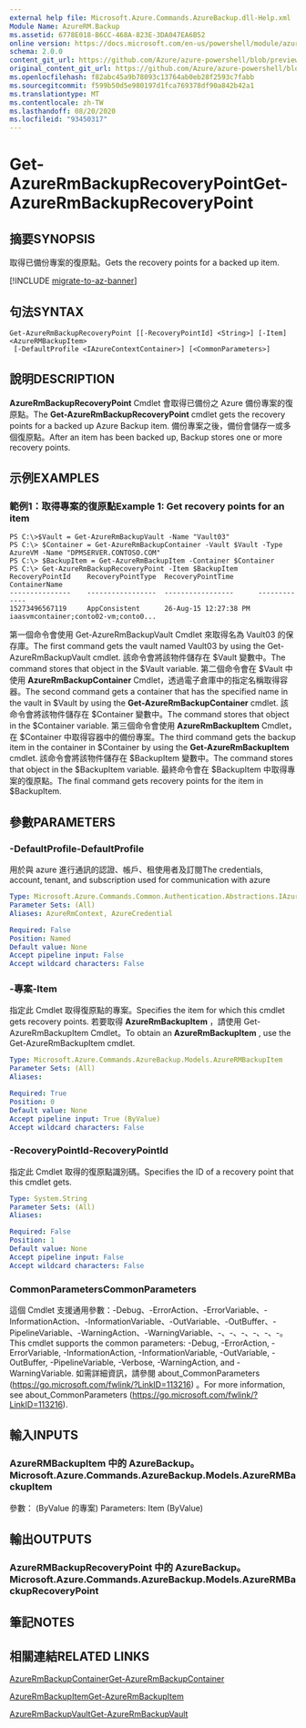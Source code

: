 ```yaml
---
external help file: Microsoft.Azure.Commands.AzureBackup.dll-Help.xml
Module Name: AzureRM.Backup
ms.assetid: 6778E018-B6CC-468A-823E-3DA047EA6B52
online version: https://docs.microsoft.com/en-us/powershell/module/azurerm.backup/get-azurermbackuprecoverypoint
schema: 2.0.0
content_git_url: https://github.com/Azure/azure-powershell/blob/preview/src/ResourceManager/AzureBackup/Commands.AzureBackup/help/Get-AzureRmBackupRecoveryPoint.md
original_content_git_url: https://github.com/Azure/azure-powershell/blob/preview/src/ResourceManager/AzureBackup/Commands.AzureBackup/help/Get-AzureRmBackupRecoveryPoint.md
ms.openlocfilehash: f82abc45a9b78093c13764ab0eb28f2593c7fabb
ms.sourcegitcommit: f599b50d5e980197d1fca769378df90a842b42a1
ms.translationtype: MT
ms.contentlocale: zh-TW
ms.lasthandoff: 08/20/2020
ms.locfileid: "93450317"
---
```

# <span data-ttu-id="f2b5a-101">Get-AzureRmBackupRecoveryPoint</span><span class="sxs-lookup"><span data-stu-id="f2b5a-101">Get-AzureRmBackupRecoveryPoint</span></span>

## <span data-ttu-id="f2b5a-102">摘要</span><span class="sxs-lookup"><span data-stu-id="f2b5a-102">SYNOPSIS</span></span>
<span data-ttu-id="f2b5a-103">取得已備份專案的復原點。</span><span class="sxs-lookup"><span data-stu-id="f2b5a-103">Gets the recovery points for a backed up item.</span></span>

[!INCLUDE [migrate-to-az-banner](../../includes/migrate-to-az-banner.md)]

## <span data-ttu-id="f2b5a-104">句法</span><span class="sxs-lookup"><span data-stu-id="f2b5a-104">SYNTAX</span></span>

```
Get-AzureRmBackupRecoveryPoint [[-RecoveryPointId] <String>] [-Item] <AzureRMBackupItem>
 [-DefaultProfile <IAzureContextContainer>] [<CommonParameters>]
```

## <span data-ttu-id="f2b5a-105">說明</span><span class="sxs-lookup"><span data-stu-id="f2b5a-105">DESCRIPTION</span></span>
<span data-ttu-id="f2b5a-106">**AzureRmBackupRecoveryPoint** Cmdlet 會取得已備份之 Azure 備份專案的復原點。</span><span class="sxs-lookup"><span data-stu-id="f2b5a-106">The **Get-AzureRmBackupRecoveryPoint** cmdlet gets the recovery points for a backed up Azure Backup item.</span></span>
<span data-ttu-id="f2b5a-107">備份專案之後，備份會儲存一或多個復原點。</span><span class="sxs-lookup"><span data-stu-id="f2b5a-107">After an item has been backed up, Backup stores one or more recovery points.</span></span>

## <span data-ttu-id="f2b5a-108">示例</span><span class="sxs-lookup"><span data-stu-id="f2b5a-108">EXAMPLES</span></span>

### <span data-ttu-id="f2b5a-109">範例1：取得專案的復原點</span><span class="sxs-lookup"><span data-stu-id="f2b5a-109">Example 1: Get recovery points for an item</span></span>
```
PS C:\>$Vault = Get-AzureRmBackupVault -Name "Vault03"
PS C:\> $Container = Get-AzureRmBackupContainer -Vault $Vault -Type AzureVM -Name "DPMSERVER.CONTOSO.COM"
PS C:\> $BackupItem = Get-AzureRmBackupItem -Container $Container
PS C:\> Get-AzureRmBackupRecoveryPoint -Item $BackupItem
RecoveryPointId    RecoveryPointType  RecoveryPointTime      ContainerName
---------------    -----------------  -----------------      -------------
15273496567119     AppConsistent      26-Aug-15 12:27:38 PM  iaasvmcontainer;conto02-vm;conto0...
```

<span data-ttu-id="f2b5a-110">第一個命令會使用 Get-AzureRmBackupVault Cmdlet 來取得名為 Vault03 的保存庫。</span><span class="sxs-lookup"><span data-stu-id="f2b5a-110">The first command gets the vault named Vault03 by using the Get-AzureRmBackupVault cmdlet.</span></span>
<span data-ttu-id="f2b5a-111">該命令會將該物件儲存在 $Vault 變數中。</span><span class="sxs-lookup"><span data-stu-id="f2b5a-111">The command stores that object in the $Vault variable.</span></span>
<span data-ttu-id="f2b5a-112">第二個命令會在 $Vault 中使用 **AzureRmBackupContainer** Cmdlet，透過電子倉庫中的指定名稱取得容器。</span><span class="sxs-lookup"><span data-stu-id="f2b5a-112">The second command gets a container that has the specified name in the vault in $Vault by using the **Get-AzureRmBackupContainer** cmdlet.</span></span>
<span data-ttu-id="f2b5a-113">該命令會將該物件儲存在 $Container 變數中。</span><span class="sxs-lookup"><span data-stu-id="f2b5a-113">The command stores that object in the $Container variable.</span></span>
<span data-ttu-id="f2b5a-114">第三個命令會使用 **AzureRmBackupItem** Cmdlet，在 $Container 中取得容器中的備份專案。</span><span class="sxs-lookup"><span data-stu-id="f2b5a-114">The third command gets the backup item in the container in $Container by using the **Get-AzureRmBackupItem** cmdlet.</span></span>
<span data-ttu-id="f2b5a-115">該命令會將該物件儲存在 $BackupItem 變數中。</span><span class="sxs-lookup"><span data-stu-id="f2b5a-115">The command stores that object in the $BackupItem variable.</span></span>
<span data-ttu-id="f2b5a-116">最終命令會在 $BackupItem 中取得專案的復原點。</span><span class="sxs-lookup"><span data-stu-id="f2b5a-116">The final command gets recovery points for the item in $BackupItem.</span></span>

## <span data-ttu-id="f2b5a-117">參數</span><span class="sxs-lookup"><span data-stu-id="f2b5a-117">PARAMETERS</span></span>

### <span data-ttu-id="f2b5a-118">-DefaultProfile</span><span class="sxs-lookup"><span data-stu-id="f2b5a-118">-DefaultProfile</span></span>
<span data-ttu-id="f2b5a-119">用於與 azure 進行通訊的認證、帳戶、租使用者及訂閱</span><span class="sxs-lookup"><span data-stu-id="f2b5a-119">The credentials, account, tenant, and subscription used for communication with azure</span></span>

```yaml
Type: Microsoft.Azure.Commands.Common.Authentication.Abstractions.IAzureContextContainer
Parameter Sets: (All)
Aliases: AzureRmContext, AzureCredential

Required: False
Position: Named
Default value: None
Accept pipeline input: False
Accept wildcard characters: False
```

### <span data-ttu-id="f2b5a-120">-專案</span><span class="sxs-lookup"><span data-stu-id="f2b5a-120">-Item</span></span>
<span data-ttu-id="f2b5a-121">指定此 Cmdlet 取得復原點的專案。</span><span class="sxs-lookup"><span data-stu-id="f2b5a-121">Specifies the item for which this cmdlet gets recovery points.</span></span>
<span data-ttu-id="f2b5a-122">若要取得 **AzureRmBackupItem** ，請使用 Get-AzureRmBackupItem Cmdlet。</span><span class="sxs-lookup"><span data-stu-id="f2b5a-122">To obtain an **AzureRmBackupItem** , use the Get-AzureRmBackupItem cmdlet.</span></span>

```yaml
Type: Microsoft.Azure.Commands.AzureBackup.Models.AzureRMBackupItem
Parameter Sets: (All)
Aliases:

Required: True
Position: 0
Default value: None
Accept pipeline input: True (ByValue)
Accept wildcard characters: False
```

### <span data-ttu-id="f2b5a-123">-RecoveryPointId</span><span class="sxs-lookup"><span data-stu-id="f2b5a-123">-RecoveryPointId</span></span>
<span data-ttu-id="f2b5a-124">指定此 Cmdlet 取得的復原點識別碼。</span><span class="sxs-lookup"><span data-stu-id="f2b5a-124">Specifies the ID of a recovery point that this cmdlet gets.</span></span>

```yaml
Type: System.String
Parameter Sets: (All)
Aliases:

Required: False
Position: 1
Default value: None
Accept pipeline input: False
Accept wildcard characters: False
```

### <span data-ttu-id="f2b5a-125">CommonParameters</span><span class="sxs-lookup"><span data-stu-id="f2b5a-125">CommonParameters</span></span>
<span data-ttu-id="f2b5a-126">這個 Cmdlet 支援通用參數：-Debug、-ErrorAction、-ErrorVariable、-InformationAction、-InformationVariable、-OutVariable、-OutBuffer、-PipelineVariable、-WarningAction、-WarningVariable、-、-、-、-、-、-。</span><span class="sxs-lookup"><span data-stu-id="f2b5a-126">This cmdlet supports the common parameters: -Debug, -ErrorAction, -ErrorVariable, -InformationAction, -InformationVariable, -OutVariable, -OutBuffer, -PipelineVariable, -Verbose, -WarningAction, and -WarningVariable.</span></span> <span data-ttu-id="f2b5a-127">如需詳細資訊，請參閱 about_CommonParameters (https://go.microsoft.com/fwlink/?LinkID=113216) 。</span><span class="sxs-lookup"><span data-stu-id="f2b5a-127">For more information, see about_CommonParameters (https://go.microsoft.com/fwlink/?LinkID=113216).</span></span>

## <span data-ttu-id="f2b5a-128">輸入</span><span class="sxs-lookup"><span data-stu-id="f2b5a-128">INPUTS</span></span>

### <span data-ttu-id="f2b5a-129">AzureRMBackupItem 中的 AzureBackup。</span><span class="sxs-lookup"><span data-stu-id="f2b5a-129">Microsoft.Azure.Commands.AzureBackup.Models.AzureRMBackupItem</span></span>
<span data-ttu-id="f2b5a-130">參數： (ByValue 的專案) </span><span class="sxs-lookup"><span data-stu-id="f2b5a-130">Parameters: Item (ByValue)</span></span>

## <span data-ttu-id="f2b5a-131">輸出</span><span class="sxs-lookup"><span data-stu-id="f2b5a-131">OUTPUTS</span></span>

### <span data-ttu-id="f2b5a-132">AzureRMBackupRecoveryPoint 中的 AzureBackup。</span><span class="sxs-lookup"><span data-stu-id="f2b5a-132">Microsoft.Azure.Commands.AzureBackup.Models.AzureRMBackupRecoveryPoint</span></span>

## <span data-ttu-id="f2b5a-133">筆記</span><span class="sxs-lookup"><span data-stu-id="f2b5a-133">NOTES</span></span>

## <span data-ttu-id="f2b5a-134">相關連結</span><span class="sxs-lookup"><span data-stu-id="f2b5a-134">RELATED LINKS</span></span>

[<span data-ttu-id="f2b5a-135">AzureRmBackupContainer</span><span class="sxs-lookup"><span data-stu-id="f2b5a-135">Get-AzureRmBackupContainer</span></span>](./Get-AzureRmBackupContainer.md)

[<span data-ttu-id="f2b5a-136">AzureRmBackupItem</span><span class="sxs-lookup"><span data-stu-id="f2b5a-136">Get-AzureRmBackupItem</span></span>](./Get-AzureRmBackupItem.md)

[<span data-ttu-id="f2b5a-137">AzureRmBackupVault</span><span class="sxs-lookup"><span data-stu-id="f2b5a-137">Get-AzureRmBackupVault</span></span>](./Get-AzureRmBackupVault.md)


